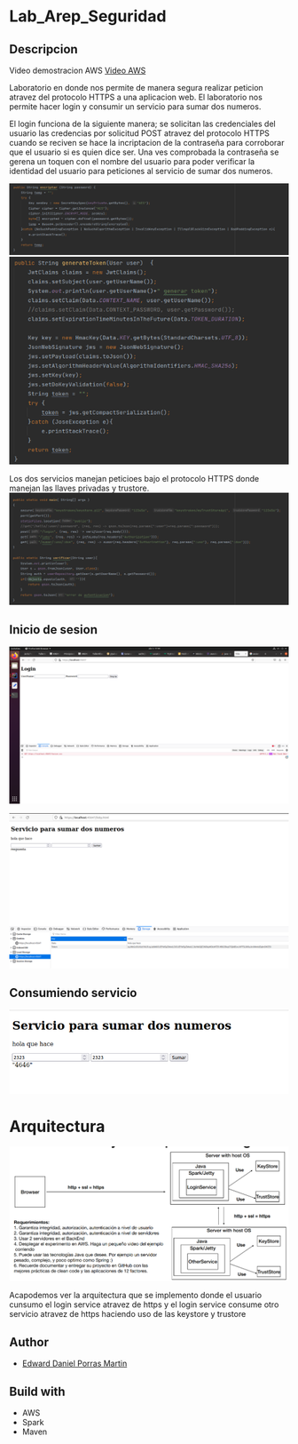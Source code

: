 ﻿# Lab_Arep_Seguridad


## Descripcion


Video demostracion AWS [Video AWS](https://github.com/Daniel19902)

Laboratorio en donde nos permite de manera segura realizar peticion atravez 
del protocolo HTTPS a una aplicacion web. El laboratorio nos permite hacer login
y consumir un servicio para sumar dos numeros.

El login funciona de la siguiente manera; se solicitan las credenciales del usuario
las credencias por solicitud POST atravez del protocolo HTTPS cuando se reciven se hace la 
incriptacion de la contraseña para corroborar que el usuario si es quien dice ser.
Una ves comprobada la contraseña se gerena un toquen con el nombre del usuario 
para poder verificar la identidad del usuario para peticiones al servicio de sumar
dos numeros.

![](img/3.png)
![](img/1.png)


Los dos servicios manejan peticioes bajo el protocolo HTTPS donde manejan las llaves privadas y 
trustore.
![](img/2.png)


## Inicio de sesion

![](img/4.png)

![](img/5.png)

## Consumiendo servicio

![](img/6.png)

# Arquitectura

![](img/7.png)


Acapodemos ver la arquitectura que se implemento donde el usuario cunsumo
el login service atravez de https y el login service consume otro servicio
atravez de https haciendo uso de las keystore y trustore


## Author

- [Edward Daniel Porras Martin](https://github.com/Daniel19902)

## Build with

- AWS
- Spark
- Maven


